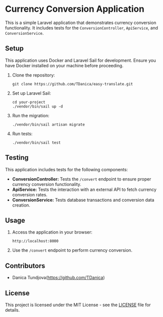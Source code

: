 # Currency Conversion Application

This is a simple Laravel application that demonstrates currency conversion functionality. It includes tests for the `ConversionController`, `ApiService`, and `ConversionService`.

## Setup

This application uses Docker and Laravel Sail for development. Ensure you have Docker installed on your machine before proceeding.

1. Clone the repository:
   ```
   git clone https://github.com/TDanica/easy-translate.git
   ```

2. Set up Laravel Sail:
   ```
   cd your-project
   ./vendor/bin/sail up -d
   ```

3. Run the migration:
   ```
   ./vendor/bin/sail artisan migrate
   ```

4. Run tests:
   ```
   ./vendor/bin/sail test
   ```

## Testing

This application includes tests for the following components:

- **ConversionController:** Tests the `/convert` endpoint to ensure proper currency conversion functionality.
- **ApiService:** Tests the interaction with an external API to fetch currency conversion rates.
- **ConversionService:** Tests database transactions and conversion data creation.

## Usage

1. Access the application in your browser:
   ```
   http://localhost:8000
   ```

2. Use the `/convert` endpoint to perform currency conversion.

## Contributors

- Danica Tundjova(https://github.com/TDanica)

## License

This project is licensed under the MIT License - see the [LICENSE](LICENSE) file for details.